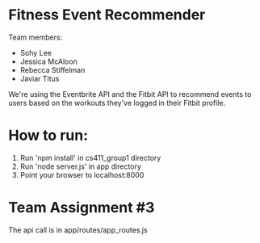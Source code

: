 # Fitness Event Recommender

Team members:
* Sohy Lee
* Jessica McAloon
* Rebecca Stiffelman
* Javiar Titus

We're using the Eventbrite API and the Fitbit API to recommend events to users based on the workouts they've logged in their Fitbit profile.

# How to run:
1. Run 'npm install' in cs411_group1 directory
2. Run 'node server.js' in app directory
3. Point your browser to localhost:8000

# Team Assignment #3
The api call is in app/routes/app_routes.js
